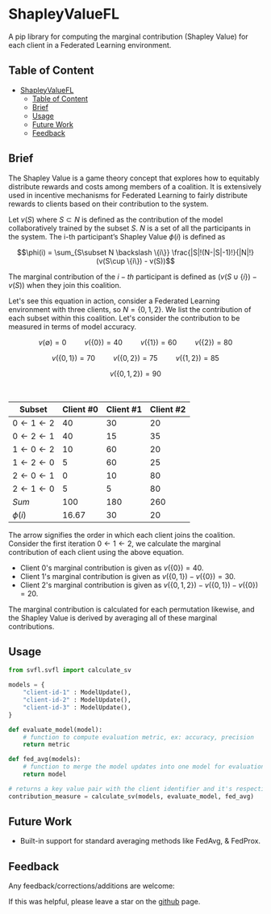 # ShapleyValueFL
A pip library for computing the marginal contribution (Shapley Value) for each client in a Federated Learning environment.

## Table of Content
- [ShapleyValueFL](#shapleyvaluefl)
  - [Table of Content](#table-of-content)
  - [Brief](#brief)
  - [Usage](#usage)
  - [Future Work](#future-work)
  - [Feedback](#feedback)

## Brief
The Shapley Value is a game theory concept that explores how to equitably distribute rewards and costs among members of a coalition. It is extensively used in incentive mechanisms for Federated Learning to fairly distribute rewards to clients based on their contribution to the system.

Let $v(S)$ where $S\subset N$ is defined as the contribution of the model collaboratively trained by the subset $S$. $N$ is a set of all the participants in the system.
The i-th participant’s Shapley Value $\phi(i)$ is defined as

$$\phi(i) = \sum_{S\subset N \backslash \{i\}} \frac{|S|!(N-|S|-1)!}{|N|!}(v(S\cup \{i\}) - v(S))$$

The marginal contribution of the $i-th$ participant is defined as
$(v(S \cup \{i\}) - v(S))$ when they join this coalition.

Let's see this equation in action, consider a Federated Learning environment with three clients, so $N = \{0, 1, 2\}$. We list the contribution of each subset within this coalition. Let's consider the contribution to be measured in terms of model accuracy.


<div align="center">

$v(\emptyset) = 0$ &emsp;&emsp; $v(\{0\}) = 40$ &emsp;&emsp; $v(\{1\}) = 60$ &emsp;&emsp; $v(\{2\}) = 80$

$v(\{0,1\}) = 70$ &emsp;&emsp; $v(\{0,2\}) = 75$ &emsp;&emsp; $v(\{1,2\}) = 85$

$v(\{0,1,2\}) = 90$

<br />

| Subset  | Client #0 | Client #1 | Client #2 |
| ------------- | ------------- | ------------- | ------------- |
| $0 \leftarrow 1 \leftarrow 2$ | 40  | 30 | 20 |
| $0 \leftarrow 2 \leftarrow 1$ | 40  | 15 | 35 |
| $1 \leftarrow 0 \leftarrow 2$ | 10  | 60 | 20 |
| $1 \leftarrow 2 \leftarrow 0$ | 5  | 60 | 25 |
| $2 \leftarrow 0 \leftarrow 1$ | 0  | 10 | 80 |
| $2 \leftarrow 1 \leftarrow 0$ | 5  | 5 | 80 |
| $Sum$ | 100  | 180 | 260 |
| $\phi(i)$ | 16.67  | 30 | 20 |
</div>

The arrow signifies the order in which each client joins the coalition. Consider the
first iteration $0 \leftarrow 1 \leftarrow 2$, we calculate the marginal contribution of each client using the
above equation. 

- Client 0's marginal contribution is given as $v(\{0\}) = 40$. 
- Client 1's marginal contribution is given as $v(\{0, 1\}) - v(\{0\}) = 30$. 
- Client 2's marginal contribution is given as $v(\{0, 1, 2\}) - v(\{0, 1\}) - v(\{0\}) = 20$. 
  
The marginal contribution is calculated for each permutation
likewise, and the Shapley Value is derived by averaging all of these marginal contributions.

## Usage

```python 
from svfl.svfl import calculate_sv

models = {
    "client-id-1" : ModelUpdate(),
    "client-id-2" : ModelUpdate(),
    "client-id-3" : ModelUpdate(),
}

def evaluate_model(model):
    # function to compute evaluation metric, ex: accuracy, precision
    return metric

def fed_avg(models):
    # function to merge the model updates into one model for evaluation, ex: FedAvg, FedProx
    return model

# returns a key value pair with the client identifier and it's respective Shapley Value
contribution_measure = calculate_sv(models, evaluate_model, fed_avg)
```

## Future Work

- Built-in support for standard averaging methods like FedAvg, & FedProx.



## Feedback
Any feedback/corrections/additions are welcome:

If this was helpful, please leave a star on the [github](https://github.com/akassharjun/ShapleyValueFL) page.